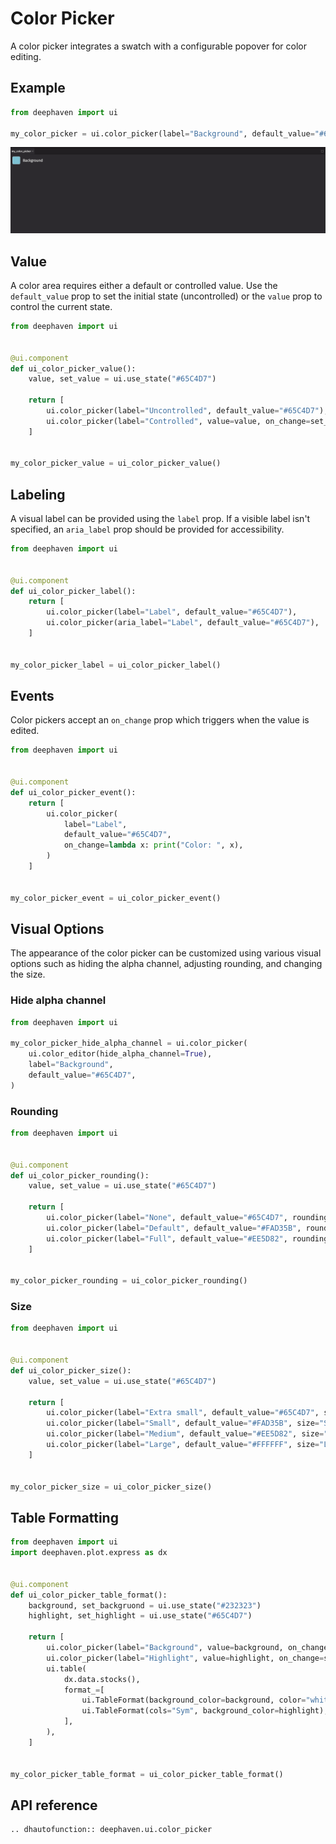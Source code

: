 # Color Picker

A color picker integrates a swatch with a configurable popover for color editing.

## Example

```python
from deephaven import ui

my_color_picker = ui.color_picker(label="Background", default_value="#65C4D7")
```

![Color Picker Basic Example](../_assets/color_picker_basic.png)

## Value

A color area requires either a default or controlled value. Use the `default_value` prop to set the initial state (uncontrolled) or the `value` prop to control the current state.

```python
from deephaven import ui


@ui.component
def ui_color_picker_value():
    value, set_value = ui.use_state("#65C4D7")

    return [
        ui.color_picker(label="Uncontrolled", default_value="#65C4D7"),
        ui.color_picker(label="Controlled", value=value, on_change=set_value),
    ]


my_color_picker_value = ui_color_picker_value()
```

## Labeling

A visual label can be provided using the `label` prop. If a visible label isn't specified, an `aria_label` prop should be provided for accessibility.

```python
from deephaven import ui


@ui.component
def ui_color_picker_label():
    return [
        ui.color_picker(label="Label", default_value="#65C4D7"),
        ui.color_picker(aria_label="Label", default_value="#65C4D7"),
    ]


my_color_picker_label = ui_color_picker_label()
```

## Events

Color pickers accept an `on_change` prop which triggers when the value is edited.

```python
from deephaven import ui


@ui.component
def ui_color_picker_event():
    return [
        ui.color_picker(
            label="Label",
            default_value="#65C4D7",
            on_change=lambda x: print("Color: ", x),
        )
    ]


my_color_picker_event = ui_color_picker_event()
```

## Visual Options

The appearance of the color picker can be customized using various visual options such as hiding the alpha channel, adjusting rounding, and changing the size.

### Hide alpha channel

```python
from deephaven import ui

my_color_picker_hide_alpha_channel = ui.color_picker(
    ui.color_editor(hide_alpha_channel=True),
    label="Background",
    default_value="#65C4D7",
)
```

### Rounding

```python
from deephaven import ui


@ui.component
def ui_color_picker_rounding():
    value, set_value = ui.use_state("#65C4D7")

    return [
        ui.color_picker(label="None", default_value="#65C4D7", rounding="none"),
        ui.color_picker(label="Default", default_value="#FAD35B", rounding="default"),
        ui.color_picker(label="Full", default_value="#EE5D82", rounding="full"),
    ]


my_color_picker_rounding = ui_color_picker_rounding()
```

### Size

```python
from deephaven import ui


@ui.component
def ui_color_picker_size():
    value, set_value = ui.use_state("#65C4D7")

    return [
        ui.color_picker(label="Extra small", default_value="#65C4D7", size="XS"),
        ui.color_picker(label="Small", default_value="#FAD35B", size="S"),
        ui.color_picker(label="Medium", default_value="#EE5D82", size="M"),
        ui.color_picker(label="Large", default_value="#FFFFFF", size="L"),
    ]


my_color_picker_size = ui_color_picker_size()
```

## Table Formatting

```python
from deephaven import ui
import deephaven.plot.express as dx


@ui.component
def ui_color_picker_table_format():
    background, set_backgruond = ui.use_state("#232323")
    highlight, set_highlight = ui.use_state("#65C4D7")

    return [
        ui.color_picker(label="Background", value=background, on_change=set_backgruond),
        ui.color_picker(label="Highlight", value=highlight, on_change=set_highlight),
        ui.table(
            dx.data.stocks(),
            format_=[
                ui.TableFormat(background_color=background, color="white"),
                ui.TableFormat(cols="Sym", background_color=highlight),
            ],
        ),
    ]


my_color_picker_table_format = ui_color_picker_table_format()
```

## API reference

```{eval-rst}
.. dhautofunction:: deephaven.ui.color_picker
```
